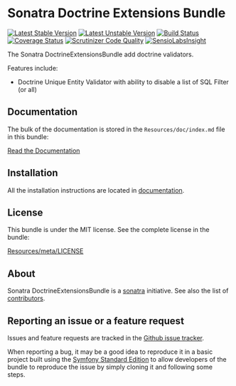 Sonatra Doctrine Extensions Bundle
==================================

[![Latest Stable Version](https://poser.pugx.org/sonatra/doctrine-extensions-bundle/v/stable.svg)](https://packagist.org/packages/sonatra/doctrine-extensions-bundle)
[![Latest Unstable Version](https://poser.pugx.org/sonatra/doctrine-extensions-bundle/v/unstable.svg)](https://packagist.org/packages/sonatra/doctrine-extensions-bundle)
[![Build Status](https://travis-ci.org/sonatra/SonatraDoctrineExtensionsBundle.svg)](https://travis-ci.org/sonatra/SonatraDoctrineExtensionsBundle)
[![Coverage Status](https://coveralls.io/repos/sonatra/SonatraDoctrineExtensionsBundle/badge.png)](https://coveralls.io/r/sonatra/SonatraDoctrineExtensionsBundle)
[![Scrutinizer Code Quality](https://scrutinizer-ci.com/g/sonatra/SonatraDoctrineExtensionsBundle/badges/quality-score.png)](https://scrutinizer-ci.com/g/sonatra/SonatraDoctrineExtensionsBundle)
[![SensioLabsInsight](https://insight.sensiolabs.com/projects/6cca52a0-52a4-4ebe-80e2-c3fda66e119c/mini.png)](https://insight.sensiolabs.com/projects/6cca52a0-52a4-4ebe-80e2-c3fda66e119c)

The Sonatra DoctrineExtensionsBundle add doctrine validators.

Features include:

- Doctrine Unique Entity Validator with ability to disable a list of SQL Filter (or all)

Documentation
-------------

The bulk of the documentation is stored in the `Resources/doc/index.md`
file in this bundle:

[Read the Documentation](Resources/doc/index.md)

Installation
------------

All the installation instructions are located in [documentation](Resources/doc/index.md).

License
-------

This bundle is under the MIT license. See the complete license in the bundle:

[Resources/meta/LICENSE](Resources/meta/LICENSE)

About
-----

Sonatra DoctrineExtensionsBundle is a [sonatra](https://github.com/sonatra) initiative.
See also the list of [contributors](https://github.com/sonatra/SonatraDoctrineExtensionsBundle/contributors).

Reporting an issue or a feature request
---------------------------------------

Issues and feature requests are tracked in the [Github issue tracker](https://github.com/sonatra/SonatraDoctrineExtensionsBundle/issues).

When reporting a bug, it may be a good idea to reproduce it in a basic project
built using the [Symfony Standard Edition](https://github.com/symfony/symfony-standard)
to allow developers of the bundle to reproduce the issue by simply cloning it
and following some steps.
